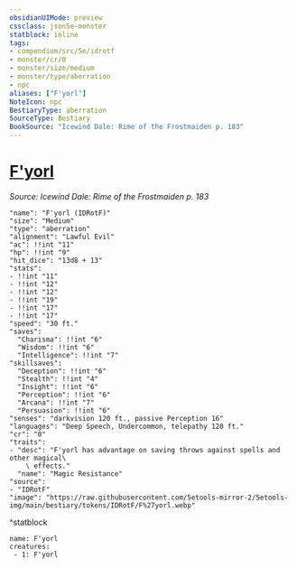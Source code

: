 ```yaml
---
obsidianUIMode: preview
cssclass: json5e-monster
statblock: inline
tags:
- compendium/src/5e/idrotf
- monster/cr/0
- monster/size/medium
- monster/type/aberration
- npc
aliases: ["F'yorl"]
NoteIcon: npc
BestiaryType: aberration
SourceType: Bestiary
BookSource: "Icewind Dale: Rime of the Frostmaiden p. 183"
---
```

# [F'yorl](2-Mechanics/CLI/bestiary/npc/fyorl-idrotf.md)
*Source: Icewind Dale: Rime of the Frostmaiden p. 183*  

```statblock
"name": "F'yorl (IDRotF)"
"size": "Medium"
"type": "aberration"
"alignment": "Lawful Evil"
"ac": !!int "11"
"hp": !!int "9"
"hit_dice": "13d8 + 13"
"stats":
- !!int "11"
- !!int "12"
- !!int "12"
- !!int "19"
- !!int "17"
- !!int "17"
"speed": "30 ft."
"saves":
  "Charisma": !!int "6"
  "Wisdom": !!int "6"
  "Intelligence": !!int "7"
"skillsaves":
  "Deception": !!int "6"
  "Stealth": !!int "4"
  "Insight": !!int "6"
  "Perception": !!int "6"
  "Arcana": !!int "7"
  "Persuasion": !!int "6"
"senses": "darkvision 120 ft., passive Perception 16"
"languages": "Deep Speech, Undercommon, telepathy 120 ft."
"cr": "0"
"traits":
- "desc": "F'yorl has advantage on saving throws against spells and other magical\
    \ effects."
  "name": "Magic Resistance"
"source":
- "IDRotF"
"image": "https://raw.githubusercontent.com/5etools-mirror-2/5etools-img/main/bestiary/tokens/IDRotF/F%27yorl.webp"
```
^statblock

```encounter-table
name: F'yorl
creatures:
 - 1: F'yorl
```